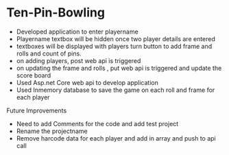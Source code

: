 # Ten-Pin-Bowling

- Developed application to enter playername
- Playername textbox will be hidden once two player details are entered
- textboxes will be displayed with players turn button to add frame and rolls and count of pins.
- on adding players, post web api is triggered
- on updating the frame and rolls , put web api is triggered and update the score board
- Used Asp.net Core web api to develop application
- Used Inmemory database to save the game on each roll and frame for each player




Future Improvements
- Need to add Comments for the code and add test project 
- Rename the projectname
- Remove harcode data for each player and add in array and push to api call

